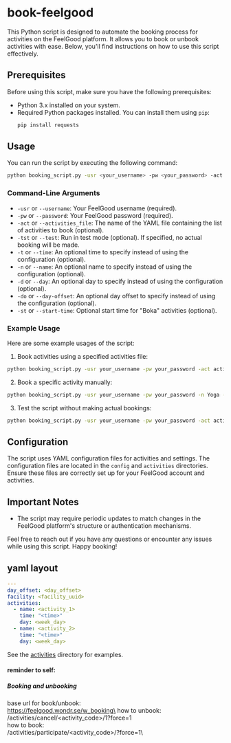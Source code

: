 # book-feelgood

This Python script is designed to automate the booking process for activities on the FeelGood platform. It allows you to book or unbook activities with ease. Below, you'll find instructions on how to use this script effectively.

## Prerequisites

Before using this script, make sure you have the following prerequisites:

- Python 3.x installed on your system.
- Required Python packages installed. You can install them using `pip`:
  ```bash
  pip install requests
  ```

## Usage

You can run the script by executing the following command:

```bash
python booking_script.py -usr <your_username> -pw <your_password> -act <activities_file> -tst <test_mode> -t <time> -n <name> -d <day> -do <day_offset> -st <start_time>
```

### Command-Line Arguments

- `-usr` or `--username`: Your FeelGood username (required).
- `-pw` or `--password`: Your FeelGood password (required).
- `-act` or `--activities_file`: The name of the YAML file containing the list of activities to book (optional).
- `-tst` or `--test`: Run in test mode (optional). If specified, no actual booking will be made.
- `-t` or `--time`: An optional time to specify instead of using the configuration (optional).
- `-n` or `--name`: An optional name to specify instead of using the configuration (optional).
- `-d` or `--day`: An optional day to specify instead of using the configuration (optional).
- `-do` or `--day-offset`: An optional day offset to specify instead of using the configuration (optional).
- `-st` or `--start-time`: Optional start time for "Boka" activities (optional).

### Example Usage

Here are some example usages of the script:

1. Book activities using a specified activities file:

```bash
python booking_script.py -usr your_username -pw your_password -act activities_file
```

2. Book a specific activity manually:

```bash
python booking_script.py -usr your_username -pw your_password -n Yoga -t 18:30 -d Monday
```

3. Test the script without making actual bookings:

```bash
python booking_script.py -usr your_username -pw your_password -act activities_file -tst True
```

## Configuration

The script uses YAML configuration files for activities and settings. The configuration files are located in the `config` and `activities` directories. Ensure these files are correctly set up for your FeelGood account and activities.

## Important Notes
- The script may require periodic updates to match changes in the FeelGood platform's structure or authentication mechanisms.

Feel free to reach out if you have any questions or encounter any issues while using this script. Happy booking!

## yaml layout
```yaml
---
day_offset: <day_offset>
facility: <facility_uuid>
activities:
  - name: <activity_1>
    time: "<time>"
    day: <week_day>
  - name: <activity_2>
    time: "<time>"
    day: <week_day>
```
See the [activities](activities) directory for examples.

#### reminder to self:

##### Booking and unbooking 
base url for book/unbook:\
https://feelgood.wondr.se/w_booking\
how to unbook:\
    /activities/cancel/<activity_code>/1?force=1\
how to book:\
    /activities/participate/<activity_code>/?force=1\



